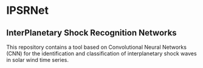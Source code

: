 # IPSRNet
## InterPlanetary Shock Recognition Networks
This repository contains a tool based on Convolutional Neural Networks (CNN) for the identification and classification of interplanetary shock waves in solar wind time series.

